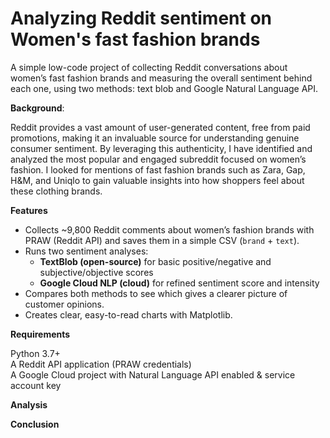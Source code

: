 # Analyzing Reddit sentiment on Women's fast fashion brands

 A simple low-code project of collecting Reddit conversations about women’s fast fashion brands and measuring the overall sentiment behind each one, using two methods: text blob and Google Natural Language API.

**Background**:

Reddit provides a vast amount of user-generated content, free from paid promotions, making it an invaluable source for understanding genuine consumer sentiment. By leveraging this authenticity, I have identified and analyzed the most popular and engaged subreddit focused on women’s fashion. I looked for mentions of fast fashion brands such as Zara, Gap, H&M, and Uniqlo to gain valuable insights into how shoppers feel about these clothing brands.


**Features**

- Collects ~9,800 Reddit comments about women’s fashion brands with PRAW (Reddit API) and saves them in a simple CSV (`brand` + `text`).
- Runs two sentiment analyses:
  - **TextBlob (open-source)** for basic positive/negative and subjective/objective scores  
  - **Google Cloud NLP (cloud)** for refined sentiment score and intensity
- Compares both methods to see which gives a clearer picture of customer opinions.
- Creates clear, easy-to-read charts with Matplotlib.



**Requirements**

Python 3.7+    
A Reddit API application (PRAW credentials)  
A Google Cloud project with Natural Language API enabled & service account key


**Analysis**

**Conclusion**

